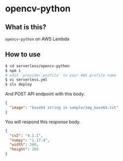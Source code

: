# opencv-python

## What is this?

`opencv-python` on AWS Lambda

## How to use

```bash
$ cd serverless/opencv-python
$ npm i
# edit `provider.profile` to your AWS profile name
$ vi serverless.yml
$ sls deploy
```

And POST API endpoint with this body.

```json
{
  "image": "base64 string in sample/img_base64.txt"
}
```

You will respond this response body.

```json
{
  "cv2": "4.1.1",
  "numpy": "1.17.4",
  "width": 280,
  "height": 280
}
```
